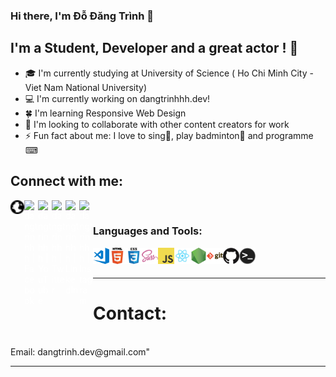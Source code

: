 ### Hi there, I'm Đỗ Đăng Trình 👋

## I'm a Student, Developer and a great actor ! 🤣
- 🎓 I'm currently studying at University of Science ( Ho Chi Minh City - Viet Nam National University)
- 💻 I'm currently working on dangtrinhhh.dev!
- 🍀 I'm learning Responsive Web Design
- 💼 I'm looking to collaborate with other content creators for work
- ️️⚡ Fun fact about me: I love to sing🎤, play badminton️🏸 and programme ⌨

## Connect with me:

<a target="_blank" href="https://g1game.ga"><img align="left" style="color: white;" alt="dangtrinhhh.dev.com" width="22px" src="https://raw.githubusercontent.com/iconic/open-iconic/master/svg/globe.svg" /></a>

<a target="_blank" href="https://facebook.com/dangtrinhhh"><img align="left" style="color: white;" alt="dangtrinhhh | Facebook" width="22px" src="https://cdn.jsdelivr.net/npm/simple-icons@v3/icons/facebook.svg" /></a>

<a target="_blank" href="https://youtube.com/"><img align="left" style="color: white;" alt="dangtrinhhh | YouTube" width="22px" src="https://cdn.jsdelivr.net/npm/simple-icons@v3/icons/youtube.svg" /></a>

<a target="_blank" href="https://twitter.com/dangtrinhhh"><img align="left" style="color: white;" alt="dangtrinhhh | Twitter" width="22px" src="https://cdn.jsdelivr.net/npm/simple-icons@v3/icons/twitter.svg" /></a>

<a target="_blank" href="https://www.linkedin.com/in/%C4%91%C4%83ng-tr%C3%ACnh-670935218/"><img align="left" style="color: white;" alt="dangtrinhhh | LinkedIn" width="22px" src="https://cdn.jsdelivr.net/npm/simple-icons@v3/icons/linkedin.svg" /></a>

<a target="_blank" href="https://instagram.com/dangtrinhhh"><img align="left" style="color: white;" alt="dangtrinhhh | Instagram" width="22px" src="https://cdn.jsdelivr.net/npm/simple-icons@v3/icons/instagram.svg" /></a>

<br />


### Languages and Tools:

<img align="left" alt="Visual Studio Code" width="26px" src="https://raw.githubusercontent.com/github/explore/80688e429a7d4ef2fca1e82350fe8e3517d3494d/topics/visual-studio-code/visual-studio-code.png" />

<img align="left" alt="HTML5" width="26px" src="https://raw.githubusercontent.com/github/explore/80688e429a7d4ef2fca1e82350fe8e3517d3494d/topics/html/html.png" />

<img align="left" alt="CSS3" width="26px" src="https://raw.githubusercontent.com/github/explore/80688e429a7d4ef2fca1e82350fe8e3517d3494d/topics/css/css.png" />

<img align="left" alt="Sass" width="26px" src="https://raw.githubusercontent.com/github/explore/80688e429a7d4ef2fca1e82350fe8e3517d3494d/topics/sass/sass.png" />

<img align="left" alt="JavaScript" width="26px" src="https://raw.githubusercontent.com/github/explore/80688e429a7d4ef2fca1e82350fe8e3517d3494d/topics/javascript/javascript.png" />

<img align="left" alt="React" width="26px" src="https://raw.githubusercontent.com/github/explore/80688e429a7d4ef2fca1e82350fe8e3517d3494d/topics/react/react.png" />

<img align="left" alt="Node.js" width="26px" src="https://raw.githubusercontent.com/github/explore/80688e429a7d4ef2fca1e82350fe8e3517d3494d/topics/nodejs/nodejs.png" />

<img align="left" alt="Git" width="26px" src="https://raw.githubusercontent.com/github/explore/80688e429a7d4ef2fca1e82350fe8e3517d3494d/topics/git/git.png" />

<img align="left" alt="GitHub" width="26px" src="https://raw.githubusercontent.com/github/explore/78df643247d429f6cc873026c0622819ad797942/topics/github/github.png" />

<img align="left" alt="Terminal" width="26px" src="https://raw.githubusercontent.com/github/explore/80688e429a7d4ef2fca1e82350fe8e3517d3494d/topics/terminal/terminal.png" />


<br />
<br />

---
# Contact:
<br/>
Email: dangtrinh.dev@gmail.com"

---
